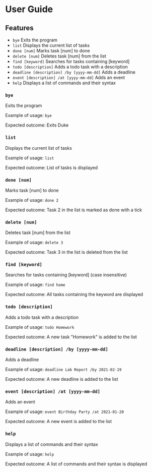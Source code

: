 # User Guide

## Features 

* `bye` Exits the program
* `list` Displays the current list of tasks
* `done [num]` Marks task [num] to done
* `delete [num]` Deletes task [num] from the list
* `find [keyword]` Searches for tasks containing [keyword]
* `todo [description]` Adds a todo task with a description
* `deadline [description] /by [yyyy-mm-dd]` Adds a deadline
* `event [description] /at [yyyy-mm-dd]` Adds an event
* `help` Displays a list of commands and their syntax

### `bye` 
Exits the program

Example of usage: `bye`

Expected outcome: Exits Duke

### `list` 
Displays the current list of tasks

Example of usage: `list`

Expected outcome: List of tasks is displayed

### `done [num]` 
Marks task [num] to done

Example of usage: `done 2`

Expected outcome: Task 2 in the list is marked as done with a tick

### `delete [num]` 
Deletes task [num] from the list

Example of usage: `delete 3`

Expected outcome: Task 3 in the list is deleted from the list


### `find [keyword]` 
Searches for tasks containing [keyword] (case insensitive)

Example of usage: `find home`

Expected outcome: All tasks containing the keyword are displayed


### `todo [description]` 
Adds a todo task with a description

Example of usage: `todo Homework`

Expected outcome: A new task "Homework" is added to the list

### `deadline [description] /by [yyyy-mm-dd]` 
Adds a deadline 

Example of usage: `deadline Lab Report /by 2021-02-19`

Expected outcome: A new deadline is added to the list

### `event [description] /at [yyyy-mm-dd]` 
Adds an event

Example of usage: `event Birthday Party /at 2021-01-20`

Expected outcome: A new event is added to the list


### `help` 
Displays a list of commands and their syntax

Example of usage: `help`

Expected outcome: A list of commands and their syntax is displayed




